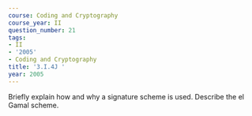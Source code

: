 ```yaml
---
course: Coding and Cryptography
course_year: II
question_number: 21
tags:
- II
- '2005'
- Coding and Cryptography
title: '3.I.4J '
year: 2005
---
```



Briefly explain how and why a signature scheme is used. Describe the el Gamal scheme.
